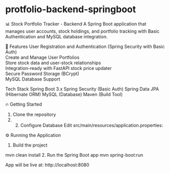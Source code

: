 # protfolio-backend-springboot


📊 Stock Portfolio Tracker - Backend
A Spring Boot application that manages user accounts, stock holdings, and portfolio tracking with Basic Authentication and MySQL database integration.



🚀 Features
      User Registration and Authentication (Spring Security with Basic Auth)      
      Create and Manage User Portfolios      
      Store stock data and user-stock relationships      
      Integration-ready with FastAPI stock price updater      
      Secure Password Storage (BCrypt)      
      MySQL Database Support


 Tech Stack
Spring Boot 3.x
Spring Security (Basic Auth)
Spring Data JPA (Hibernate ORM)
MySQL (Database)
Maven (Build Tool)

🔥 Getting Started
1. Clone the repository
2. 2. Configure Database
Edit src/main/resources/application.properties:


⚙️ Running the Application
1. Build the project

 mvn clean install
2. Run the Spring Boot app
   mvn spring-boot:run

App will be live at: http://localhost:8080

